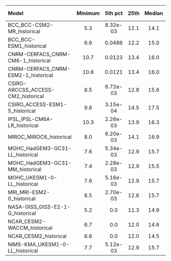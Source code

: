 Model | Minimum | 5th pct | 25th | Median | 75th | 95th pct | Maximum
 :-- |  :--:  |  :--:  |  :--:  |  :--:  |  :--:  |  :--:  |  :--: 
BCC_BCC-CSM2-MR_historical |     5.3 |  8.32e-03 |    12.1 |    14.1 |    37.4 |   180.8 |     5.3
BCC_BCC-ESM1_historical |     6.6 |  0.0486 |    12.2 |    15.0 |    36.0 |   179.7 |     6.6
CNRM-CERFACS_CNRM-CM6-1_historical |    10.7 |  0.0123 |    13.4 |    16.0 |    41.7 |   221.6 |    10.7
CNRM-CERFACS_CNRM-ESM2-1_historical |    10.6 |  0.0121 |    13.4 |    16.0 |    39.9 |   216.3 |    10.6
CSIRO-ARCCSS_ACCESS-CM2_historical |     8.5 |  6.72e-03 |    12.8 |    15.6 |    39.2 |   180.0 |     8.5
CSIRO_ACCESS-ESM1-5_historical |     9.8 |  3.15e-04 |    14.5 |    17.5 |    38.8 |   205.0 |     9.8
IPSL_IPSL-CM6A-LR_historical |    10.3 |  2.26e-03 |    13.9 |    16.3 |    38.8 |   196.2 |    10.3
MIROC_MIROC6_historical |     8.0 |  6.20e-03 |    14.1 |    16.9 |    33.9 |   212.1 |     8.3
MOHC_HadGEM3-GC31-LL_historical |     7.6 |  5.34e-03 |    12.9 |    15.7 |    46.6 |   188.9 |     7.9
MOHC_HadGEM3-GC31-MM_historical |     7.4 |  2.28e-03 |    12.9 |    15.5 |    46.6 |   195.8 |     8.0
MOHC_UKESM1-0-LL_historical |     7.6 |  5.16e-03 |    12.9 |    15.7 |    47.0 |   196.0 |     8.0
MRI_MRI-ESM2-0_historical |     8.5 |  2.70e-03 |    12.6 |    15.7 |    50.2 |   209.1 |     8.5
NASA-GISS_GISS-E2-1-G_historical |     5.2 | 0.0 |    11.3 |    14.9 |    38.6 |   200.1 |     6.3
NCAR_CESM2-WACCM_historical |     6.7 | 0.0 |    12.0 |    14.6 |    38.5 |   208.9 |     6.7
NCAR_CESM2_historical |     6.6 | 0.0 |    12.0 |    14.5 |    38.0 |   207.6 |     6.7
NIMS-KMA_UKESM1-0-LL_historical |     7.7 |  5.12e-03 |    12.9 |    15.7 |    47.0 |   195.5 |     7.9
